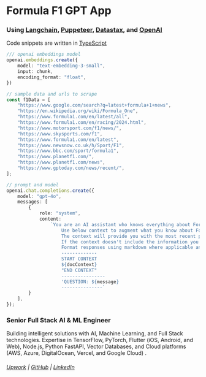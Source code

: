 # Formula F1 GPT App

### Using [Langchain](https://js.langchain.com/docs/introduction/), [Puppeteer](https://pptr.dev/), [Datastax](https://www.datastax.com/), and [OpenAI](https://openai.com/)

Code snippets are written in [TypeScript](https://www.typescriptlang.org/)

```typescript
/// openai embeddings model 
openai.embeddings.create({
    model: "text-embedding-3-small",
    input: chunk,
    encoding_format: "float",
})

```

```typescript
// sample data and urls to scrape
const f1Data = [
    "https://www.google.com/search?q=latest+formula+1+news",
    "https://en.wikipedia.org/wiki/Formula_One",
    "https://www.formula1.com/en/latest/all",
    "https://www.formula1.com/en/racing/2024.html",
    "https://www.motorsport.com/f1/news/",
    "https://www.skysports.com/f1",
    "https://www.formula1.com/en/latest",
    "https://www.newsnow.co.uk/h/Sport/F1",
    "https://www.bbc.com/sport/formula1",
    "https://www.planetf1.com/",
    "https://www.planetf1.com/news",
    "https://www.gptoday.com/news/recent/",
];
```

```typescript
// prompt and model
openai.chat.completions.create({
    model: "gpt-4o",
    messages: [
        {
            role: "system",
            content:
                `You are an AI assistant who knows everything about Formula One. 
                    Use below context to augment what you know about Formula One racing.
                    The context will provide you with the most recent page data from wikipedia, the official F1 website and others.
                    If the context doesn't include the information you need answer based on your existing knowledge and don't mention the source of your information or what the context does or doesn't include.
                    Format responses using markdown where applicable and don't return images.
                    -------------
                    START CONTEXT
                    ${docContext}
                    "END CONTEXT"
                    ----------------
                    'QUESTION: ${message} 
                    ---------------`
        }
    ],
});
```

### Senior Full Stack AI & ML Engineer
Building intelligent solutions with AI, Machine Learning, and Full Stack technologies. Expertise in TensorFlow, PyTorch, Flutter (iOS, Android, and Web), Node.js, Python FastAPI, Vector Databases, and Cloud platforms (AWS, Azure, DigitalOcean, Vercel, and Google Cloud)   .
###### [Upwork](https://www.linkedin.com/in/mrtayyabmughal/) | [GitHub](https://github.com/tayyabmughal676/f1gpt_backend) | [LinkedIn](https://www.linkedin.com/in/mrtayyabmughal/) 